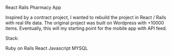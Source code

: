 React Rails Pharmacy App

Inspired by a contract project, I wanted to rebuild the project in
React / Rails with real life data. The original project was built on Wordpress with +10000 items. Eventually, this will my starting point for the mobile app with API feed.

Stack:

Ruby on Rails
React
Javascript
MYSQL

